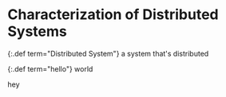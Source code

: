 # Characterization of Distributed Systems

<!-- {:.note}
Related reading:
    - [Chapter 1 - Characterization of Distributed Systems](../chapter-1/index.md)
    - [Chapter 2 - System Models](../chapter-2/index.md) -->


{:.def term="Distributed System"}
a system that's distributed

{:.def term="hello"}
world

<aside>hey</aside>